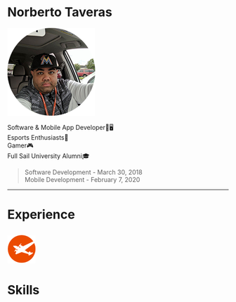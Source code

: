 # Norberto Taveras

![alt text](https://github.com/norbertotaveras/developerprofile/raw/master/images/ntprofile.png)

Software & Mobile App Developer📱🖥	
Esports Enthusiasts👾	
Gamer🎮	
Full Sail University Alumni🎓
> Software Development - March 30, 2018		
> Mobile Development - February 7, 2020

---
# Experience
![alt text](https://github.com/norbertotaveras/developerprofile/raw/master/images/fsplanelogo.png)
---
# Skills

